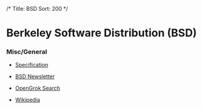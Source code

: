 /*
Title: BSD
Sort: 200
*/

# Berkeley Software Distribution (BSD)

### Misc/General

* [Specification](https://www.freebsd.org/doc/en_US.ISO8859-1/books/design-44bsd/)

* [BSD Newsletter](http://www.bsdnewsletter.com/)

* [OpenGrok Search](http://bxr.su/)

* [Wikipedia](https://en.wikipedia.org/wiki/Berkeley_Software_Distribution)
